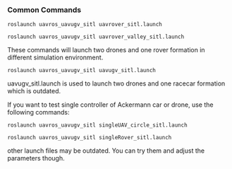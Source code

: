 ### Common Commands

```
roslaunch uavros_uavugv_sitl uavrover_sitl.launch
```

```
roslaunch uavros_uavugv_sitl uavrover_valley_sitl.launch
```

These commands will launch two drones and one rover formation in different simulation environment.

```
roslaunch uavros_uavugv_sitl uavugv_sitl.launch
```

uavugv_sitl.launch is used to launch two drones and one racecar formation which is outdated.

If you want to test single controller of Ackermann car or drone, use the following commands:

```
roslaunch uavros_uavugv_sitl singleUAV_circle_sitl.launch
```

```
roslaunch uavros_uavugv_sitl singleRover_sitl.launch
```

other launch files may be outdated. You can try them and adjust the parameters though.